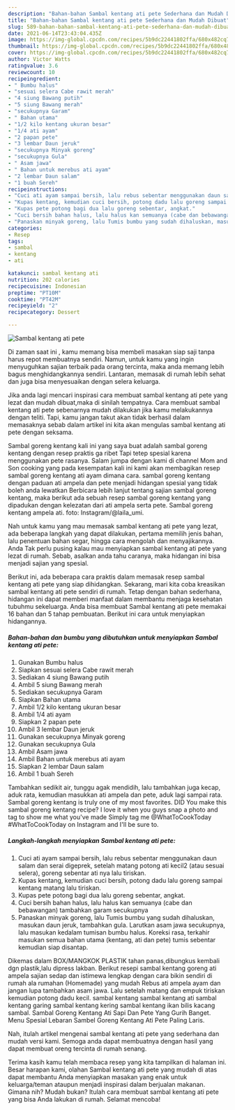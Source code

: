 ```yaml
---
description: "Bahan-bahan Sambal kentang ati pete Sederhana dan Mudah Dibuat"
title: "Bahan-bahan Sambal kentang ati pete Sederhana dan Mudah Dibuat"
slug: 589-bahan-bahan-sambal-kentang-ati-pete-sederhana-dan-mudah-dibuat
date: 2021-06-14T23:43:04.435Z
image: https://img-global.cpcdn.com/recipes/5b9dc22441802ffa/680x482cq70/sambal-kentang-ati-pete-foto-resep-utama.jpg
thumbnail: https://img-global.cpcdn.com/recipes/5b9dc22441802ffa/680x482cq70/sambal-kentang-ati-pete-foto-resep-utama.jpg
cover: https://img-global.cpcdn.com/recipes/5b9dc22441802ffa/680x482cq70/sambal-kentang-ati-pete-foto-resep-utama.jpg
author: Victor Watts
ratingvalue: 3.6
reviewcount: 10
recipeingredient:
- " Bumbu halus"
- "sesuai selera Cabe rawit merah"
- "4 siung Bawang putih"
- "5 siung Bawang merah"
- "secukupnya Garam"
- " Bahan utama"
- "1/2 kilo kentang ukuran besar"
- "1/4 ati ayam"
- "2 papan pete"
- "3 lembar Daun jeruk"
- "secukupnya Minyak goreng"
- "secukupnya Gula"
- " Asam jawa"
- " Bahan untuk merebus ati ayam"
- "2 lembar Daun salam"
- "1 buah Sereh"
recipeinstructions:
- "Cuci ati ayam sampai bersih, lalu rebus sebentar menggunakan daun salam dan serai digeprek, setelah matang potong ati kecil2 (atau sesuai selera), goreng sebentar ati nya lalu tiriskan."
- "Kupas kentang, kemudian cuci bersih, potong dadu lalu goreng sampai kentang matang lalu tiriskan."
- "Kupas pete potong bagi dua lalu goreng sebentar, angkat."
- "Cuci bersih bahan halus, lalu halus kan semuanya (cabe dan bebawangan) tambahkan garam secukupnya"
- "Panaskan minyak goreng, lalu Tumis bumbu yang sudah dihaluskan, masukan daun jeruk, tambahkan gula. Larutkan asam jawa secukupnya, lalu masukan kedalam tumisan bumbu halus. Koreksi rasa, terkahir masukan semua bahan utama (kentang, ati dan pete) tumis sebentar kemudian siap disantap."
categories:
- Resep
tags:
- sambal
- kentang
- ati

katakunci: sambal kentang ati 
nutrition: 202 calories
recipecuisine: Indonesian
preptime: "PT10M"
cooktime: "PT42M"
recipeyield: "2"
recipecategory: Dessert

---
```



![Sambal kentang ati pete](https://img-global.cpcdn.com/recipes/5b9dc22441802ffa/680x482cq70/sambal-kentang-ati-pete-foto-resep-utama.jpg)

Di zaman  saat ini , kamu memang bisa membeli masakan siap saji tanpa harus repot membuatnya sendiri. Namun, untuk kamu yang ingin menyuguhkan sajian terbaik pada orang tercinta, maka anda memang lebih bagus menghidangkannya sendiri. Lantaran, memasak di rumah lebih sehat dan juga bisa menyesuaikan dengan selera keluarga.

Jika anda lagi mencari inspirasi cara membuat sambal kentang ati pete yang lezat dan mudah dibuat,maka di sinilah tempatnya. Cara membuat sambal kentang ati pete  sebenarnya mudah dilakukan jika kamu melakukannya dengan teliti. Tapi, kamu jangan takut akan tidak berhasil dalam memasaknya 
sebab dalam artikel ini kita akan mengulas sambal kentang ati pete dengan seksama.  

Sambal goreng kentang kali ini yang saya buat adalah sambal goreng kentang dengan resep praktis ga ribet Tapi tetep spesial karena menggunakan pete rasanya. Salam jumpa dengan kami di channel Mom and Son cooking yang pada kesempatan kali ini kami akan membagikan resep sambal goreng kentang ati ayam dimana cara. sambal goreng kentang dengan paduan ati ampela dan pete menjadi hidangan spesial yang tidak boleh anda lewatkan Berbicara lebih lanjut tentang sajian sambal goreng kentang, maka berikut ada sebuah resep sambal goreng kentang yang dipadukan dengan kelezatan dari ati ampela serta pete. Sambal goreng kentang ampela ati. foto: Instagram/@laila_umi.

Nah untuk kamu yang mau memasak sambal kentang ati pete yang lezat, ada beberapa langkah yang dapat dilakukan, pertama memilih jenis bahan, lalu penentuan bahan segar, hingga cara mengolah dan menyajikannya. Anda Tak perlu pusing kalau mau menyiapkan sambal kentang ati pete yang lezat di rumah. Sebab, asalkan anda  tahu caranya, maka hidangan ini bisa menjadi sajian yang spesial.

Berikut ini, ada beberapa cara praktis  dalam memasak resep sambal kentang ati pete yang siap dihidangkan. Sekarang, mari kita coba kreasikan sambal kentang ati pete sendiri di rumah. Tetap dengan bahan sederhana, hidangan ini dapat memberi manfaat dalam membantu menjaga kesehatan tubuhmu sekeluarga. Anda bisa membuat Sambal kentang ati pete memakai 16 bahan dan 5 tahap pembuatan. Berikut ini cara untuk menyiapkan hidangannya.

<!--inarticleads1-->

##### Bahan-bahan dan bumbu yang dibutuhkan untuk menyiapkan Sambal kentang ati pete:

1. Gunakan  Bumbu halus
1. Siapkan sesuai selera Cabe rawit merah
1. Sediakan 4 siung Bawang putih
1. Ambil 5 siung Bawang merah
1. Sediakan secukupnya Garam
1. Siapkan  Bahan utama
1. Ambil 1/2 kilo kentang ukuran besar
1. Ambil 1/4 ati ayam
1. Siapkan 2 papan pete
1. Ambil 3 lembar Daun jeruk
1. Gunakan secukupnya Minyak goreng
1. Gunakan secukupnya Gula
1. Ambil  Asam jawa
1. Ambil  Bahan untuk merebus ati ayam
1. Siapkan 2 lembar Daun salam
1. Ambil 1 buah Sereh


Tambahkan sedikit air, tunggu agak mendidih, lalu tambahkan juga kecap, aduk rata, kemudian masukkan ati ampela dan pete, aduk lagi sampai rata. Sambal goreng kentang is truly one of my most favorites. DID You make this sambal goreng kentang recipe? I love it when you guys snap a photo and tag to show me what you&#39;ve made Simply tag me @WhatToCookToday #WhatToCookToday on Instagram and I&#39;ll be sure to. 

<!--inarticleads2-->

##### Langkah-langkah menyiapkan Sambal kentang ati pete:

1. Cuci ati ayam sampai bersih, lalu rebus sebentar menggunakan daun salam dan serai digeprek, setelah matang potong ati kecil2 (atau sesuai selera), goreng sebentar ati nya lalu tiriskan.
1. Kupas kentang, kemudian cuci bersih, potong dadu lalu goreng sampai kentang matang lalu tiriskan.
1. Kupas pete potong bagi dua lalu goreng sebentar, angkat.
1. Cuci bersih bahan halus, lalu halus kan semuanya (cabe dan bebawangan) tambahkan garam secukupnya
1. Panaskan minyak goreng, lalu Tumis bumbu yang sudah dihaluskan, masukan daun jeruk, tambahkan gula. Larutkan asam jawa secukupnya, lalu masukan kedalam tumisan bumbu halus. Koreksi rasa, terkahir masukan semua bahan utama (kentang, ati dan pete) tumis sebentar kemudian siap disantap.


Dikemas dalam BOX/MANGKOK PLASTIK tahan panas,dibungkus kembali dgn plastik,lalu dipress lakban. Berikut resepi sambal kentang goreng ati ampela sajian sedap dan istimewa lengkap dengan cara bikin sendiri di rumah ala rumahan (Homemade) yang mudah Rebus ati ampela ayam dan jangan lupa tambahkan asam jawa. Lalu setelah matang dan empuk tiriskan kemudian potong dadu kecil. sambal kentang sambal kentang ati sambal kentang garing sambal kentang kering sambal kentang ikan bilis kacang sambal. Sambal Goreng Kentang Ati Sapi Dan Pete Yang Gurih Banget. Menu Spesial Lebaran Sambel Goreng Kentang Ati Pete Paling Laris. 

Nah, itulah artikel mengenai  sambal kentang ati pete  yang sederhana dan mudah versi kami. Semoga anda dapat membuatnya dengan hasil yang dapat membuat oreng tercinta di rumah senang. 

Terima kasih kamu telah membaca resep yang kita tampilkan di halaman ini. Besar harapan kami, olahan  Sambal kentang ati pete yang mudah di atas dapat membantu Anda menyiapkan masakan yang enak untuk keluarga/teman ataupun menjadi inspirasi dalam berjualan makanan. Gimana nih? Mudah bukan? Itulah cara membuat sambal kentang ati pete yang bisa Anda lakukan di rumah. Selamat mencoba!

